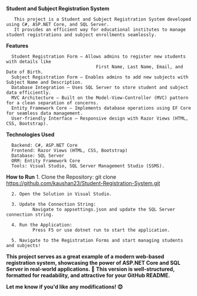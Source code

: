 **Student and Subject Registration System**

       This project is a Student and Subject Registration System developed using C#, ASP.NET Core, and SQL Server. 
       It provides an efficient way for educational institutes to manage student registrations and subject enrollments seamlessly.
        
**Features**

      Student Registration Form – Allows admins to register new students with details like 
                                      First Name, Last Name, Email, and Date of Birth.
      Subject Registration Form – Enables admins to add new subjects with Subject Name and Description.
      Database Integration – Uses SQL Server to store student and subject data efficiently.
      MVC Architecture – Built on the Model-View-Controller (MVC) pattern for a clean separation of concerns.
      Entity Framework Core – Implements database operations using EF Core for seamless data management.
      User-friendly Interface – Responsive design with Razor Views (HTML, CSS, Bootstrap).
      
**Technologies Used**

      Backend: C#, ASP.NET Core
      Frontend: Razor Views (HTML, CSS, Bootstrap)
      Database: SQL Server
      ORM: Entity Framework Core
      Tools: Visual Studio, SQL Server Management Studio (SSMS).
      
**How to Run**
      1. Clone the Repository:
              git clone https://github.com/kaushan23/Student-Registration-System.git

      2. Open the Solution in Visual Studio.

      3. Update the Connection String:
              Navigate to appsettings.json and update the SQL Server connection string.

      4. Run the Application:
              Press F5 or use dotnet run to start the application.

      5. Navigate to the Registration Forms and start managing students and subjects!

**This project serves as a great example of a modern web-based registration system, showcasing
the power of ASP.NET Core and SQL Server in real-world applications. 🚀**
**This version is well-structured, formatted for readability, and attractive for your GitHub README.** 

**Let me know if you'd like any modifications! 😊**
